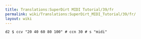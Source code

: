 ```yaml
---
title: Translations:SuperDirt MIDI Tutorial/39/fr
permalink: wiki/Translations:SuperDirt_MIDI_Tutorial/39/fr/
layout: wiki
---
```


    d2 $ ccv "20 40 60 80 100" # ccn 30 # s "midi"
